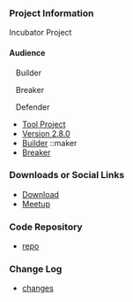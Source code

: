 ### Project Information
Incubator Project

#### Audience
<i class="fas fa-tools" style="font-size: 1.2em; color:#233e81;"></i><span style="font-size:1.0em;padding-left:12px;">Builder</span>

<i class="fas fa-hammer" style="font-size: 1.2em; color:#233e81;"></i><span style="font-size:1.0em;padding-left:12px;">Breaker</span> 

<i class="fas fa-shield-alt" style="font-size: 1.2em; color:#233e81;"></i><span style="font-size:1.0em;padding-left:12px;">Defender</span>

* [Tool Project](#)
* [Version 2.8.0](#)
* [Builder](#)
::maker
* [Breaker](#)

### Downloads or Social Links
* [Download](#)
* [Meetup](#)

### Code Repository
* [repo](#)

### Change Log
* [changes](#)

